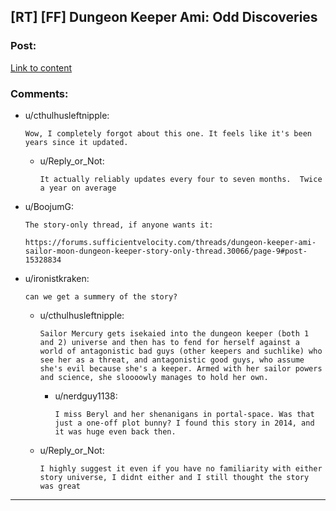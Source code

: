 ## [RT] [FF] Dungeon Keeper Ami: Odd Discoveries

### Post:

[Link to content](https://forums.sufficientvelocity.com/threads/dungeon-keeper-ami-sailor-moon-dungeon-keeper.31639/post-15328825)

### Comments:

- u/cthulhusleftnipple:
  ```
  Wow, I completely forgot about this one. It feels like it's been years since it updated.
  ```

  - u/Reply_or_Not:
    ```
    It actually reliably updates every four to seven months.  Twice a year on average
    ```

- u/BoojumG:
  ```
  The story-only thread, if anyone wants it:

  https://forums.sufficientvelocity.com/threads/dungeon-keeper-ami-sailor-moon-dungeon-keeper-story-only-thread.30066/page-9#post-15328834
  ```

- u/ironistkraken:
  ```
  can we get a summery of the story?
  ```

  - u/cthulhusleftnipple:
    ```
    Sailor Mercury gets isekaied into the dungeon keeper (both 1 and 2) universe and then has to fend for herself against a world of antagonistic bad guys (other keepers and suchlike) who see her as a threat, and antagonistic good guys, who assume she's evil because she's a keeper. Armed with her sailor powers and science, she sloooowly manages to hold her own.
    ```

    - u/nerdguy1138:
      ```
      I miss Beryl and her shenanigans in portal-space. Was that just a one-off plot bunny? I found this story in 2014, and it was huge even back then.
      ```

  - u/Reply_or_Not:
    ```
    I highly suggest it even if you have no familiarity with either story universe, I didnt either and I still thought the story was great
    ```

---

